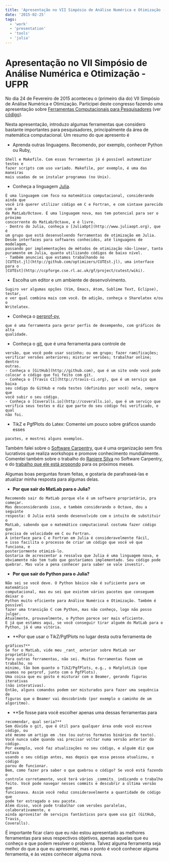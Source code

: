 ```yaml
---
title: 'Apresentação no VII Simpósio de Análise Numérica e Otimização - UFPR'
date: '2015-02-25'
tags:
  - 'work'
  - 'presentation'
  - 'tools'
  - 'julia'
---
```


# Apresentação no VII Simpósio de Análise Numérica e Otimização - UFPR

No dia 24 de Fevereiro de 2015 aconteceu o (primeiro dia do) VII Simpósio de
Análise Numérica e Otimização.
Participei deste congresso fazendo uma apresentação sobre
[Ferramentas Computacionais para
Pesquisadores](/blog/2015-02-25-vii-simposio.pdf)
(ver [código](http://github.com/abelsiqueira/pres-ferramentas-computacionais)).

Nesta apresentação, introduzo algumas ferramentas que considero bastante
importantes para pesquisadores, principalmente da área de matemática
computacional.
Um resumo do que apresento é

- Aprenda outras linguagens. Recomendo, por exemplo, conhecer Python ou Ruby,

```
Shell e Makefile. Com essas ferramentas já é possível automatizar testes e
fazer scripts com uso variado. Makefile, por exemplo, é uma das maneiras
mais usadas de se instalar programas (no Unix).
```

- Conheça a linguagem [Julia](http://www.julialang.org).

```
É uma linguagem com foco na matemática computacional, considerando ainda que
você irá querer utilizar código em C e Fortran, e com sintaxe parecido com a
de MatLab/Octave. É uma linguagem nova, mas tem potencial para ser o próximo
concorrente do MatLab/Octave, e é livre.
- Dentro do Julia, conheça o [JuliaOpt](http://www.juliaopt.org), que é
um grupo que está desenvolvendo ferramentas de otimização em Julia.
Desde interfaces para softwares conhecidos, até linguagens de modelagem,
passando por implementações de métodos de otimização não-linear, tanto
puramente em Julia, quanto utilizando códigos de baixo nível.
- Também anunciei que estamos trabalhando no
[CUTEst.jl](http://github.com/optimizers/CUTEst.jl), uma interface para o
[CUTEst](http://ccpforge.cse.rl.ac.uk/gf/project/cutest/wiki).
```

- Escolha um editor e um ambiente de desenvolvimento.

```
Sugiro ver algumas opções (Vim, Emacs, Atom, Sublime Text, Eclipse), testar,
e ver qual combina mais com você. Em adição, conheça o Sharelatex e/ou o
Writelatex.
```

- Conheça o [perprof-py](http://github.com/abelsiqueira/perprof-py),

```
que é uma ferramenta para gerar perfis de desempenho, com gráficos de alta
qualidade.
```

- Conheça o [git](http://git-scm.com), que é uma ferramenta para controle de

```
versão, que você pode usar sozinho; ou em grupo; fazer ramificações;
verificar versões anteriores; misturar versões; trabalhar online; dentro
outras.
- Conheça o [GitHub](http://github.com), que é um site onde você pode
colocar o código que foi feito com git.
- Conheça o [Travis CI](http://travis-ci.org), que é um serviço que baixa
seu código do GitHub e roda testes (definidos por você) nele, sempre que
você subir o seu código.
- Conheça o [Coveralls.io](http://coveralls.io), que é um serviço que
verifica seus testes e diz que parte do seu código foi verificado, e qual
não foi.
```

- TikZ e PgfPlots do Latex: Comentei um pouco sobre gráficos usando esses

```
pacotes, e mostrei alguns exemplos.
```

Também falei sobre o [Software Carpentry](http://www.software-carpentry.org),
que é uma organização sem fins lucrativos que realiza workshops e promove
conhecimento mundialmente. Comentei também sobre o trabalho do
[Raniere Silva](http://rgaiacs.com) no Software Carpentry, e do
[trabalho que ele está
propondo](http://catarse.me/pt/programacaocientifica) para os próximos meses.

Algumas boas perguntas foram feitas, e gostaria de parafraseá-las e
atualizar minha resposta para algumas delas.

- **Por que sair do MatLab para o Julia?**

```
Recomendo sair do MatLab porque ele é um software proprietário, pra começar.
Mas desconsiderando isso, e também considerando o Octave, dou a seguinte
resposta: O Julia está sendo desenvolvido com o intuito de substituir o
MatLab, sabendo que o matemático computacional costuma fazer código que
precisa de velocidade em C ou Fortran.
A interface para C e Fortran em Julia é consideravelmente fácil,
e isso facilita o processo de criar um código que você vê que funciona, e
posteriormente otimizá-lo.
Gostaria de acrescentar a ressalva que Julia é uma linguagem nova, e
obviamente não tem tudo que gostaríamos implementado. Seu código pode
quebrar. Mas vale a pena conhecer para saber se vale investir.
```

- **Por que sair do Python para o Julia?**

```
Não sei se você deve. O Python básico não é suficiente para um matemático
computacional, mas eu sei que existem vários pacotes que conseguem deixar o
Python muito eficiente para Análise Numérica e Otimização. Também é possível
fazer uma transição C com Python, mas não conheço, logo não posso julgar.
Atualmente, provavelmente, o Python parece ser mais eficiente.
E já que estamos aqui, se você conseguir tirar alguém do MatLab para o
Python, já é uma vitória.
```

- \*\*Por que usar o TikZ/PgfPlots no lugar desta outra ferramenta de

```
gráficos?**
Se for o MatLab, vide meu _rant_ anterior sobre MatLab ser proprietário.
Para outras ferramentas, não sei. Muitas ferramentas fazem um trabalho, no
mínimo, tão bom quanto o TikZ/PgfPlots, e.g., o MatplotLib (que
usamos no perprof, junto com o PgfPlots).
Uma coisa que eu gosto é misturar com o Beamer, gerando figuras iterativas
(não interativas).
Então, alguns comandos podem ser misturados para fazer uma sequência de
figuras que o Beamer vai descobrindo (por exemplo o caminho de um
algoritmo).
```

- \*\*Se fosse para você escolher apenas uma dessas ferramentas para

```
recomendar, qual seria?**
Sem dúvida o git, que é útil para qualquer área onde você escreve código, ou
até mesmo um artigo em .tex (ou outros formatos binários de texto).
Você nunca sabe quando vai precisar voltar numa versão anterior do código.
Por exemplo, você faz atualizações no seu código, e alguém diz que estava
usando o seu código antes, mas depois que essa pessoa atualizou, o código
parou de funcionar.
Bem, como fazer pra saber o que quebrou o código? Se você está fazendo o
controle corretamente, você terá vários _commits_ indicando o trabalho
feito. Você pode navegar nesses commits e descubrir a última versão que
funcionava. Assim você reduz consideravelmente a quantidade de código que
pode ter estragado o seu pacote.
Além disso, você pode trabalhar com versões paralelas, colaborativamente, e
ainda aproveitar de serviços fantásticos para quem usa git (GitHub, Travis,
Coveralls).
```

É importante ficar claro que eu não estou apresentado as melhores ferramentas
para seus respectivos objetivos, apenas aquelas que eu conheço e que podem
resolver o problema. Talvez alguma ferramenta seja melhor do que a que eu
apresentei, mas o ponto é você conhecer alguma ferramenta, e às vezes conhecer
alguma nova.
